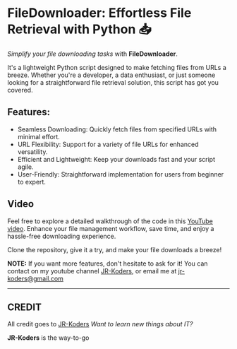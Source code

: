 
# FileDownloader: Effortless File Retrieval with Python 📥


_Simplify your file downloading tasks_ with **FileDownloader**.

It's a lightweight Python script designed to make fetching files from URLs a breeze. Whether you're a developer, a data enthusiast, or just someone looking for a straightforward file retrieval solution, this script has got you covered.

## Features:
 - Seamless Downloading: Quickly fetch files from specified URLs with minimal effort.
 - URL Flexibility: Support for a variety of file URLs for enhanced versatility.
 - Efficient and Lightweight: Keep your downloads fast and your script agile.
 - User-Friendly: Straightforward implementation for users from beginner to expert.

## Video
Feel free to explore a detailed walkthrough of the code in this [YouTube video](https://www.youtube.com/watch?v=4i1xKUiy2oA&ab_channel=JR-Koders).
Enhance your file management workflow, save time, and enjoy a hassle-free downloading experience.

Clone the repository, give it a try, and make your file downloads a breeze!


**NOTE:** If you want more features, don't hesitate to ask for it! You can contact on my youtube channel [JR-Koders](https://youtube.com/@JR-Koders), or email me at jr-koders@gmail.com


---

## CREDIT

All credit goes to [JR-Koders](https://youtube.com/@JR-Koders)
_Want to learn new things about IT?_

**JR-Koders** is the way-to-go

